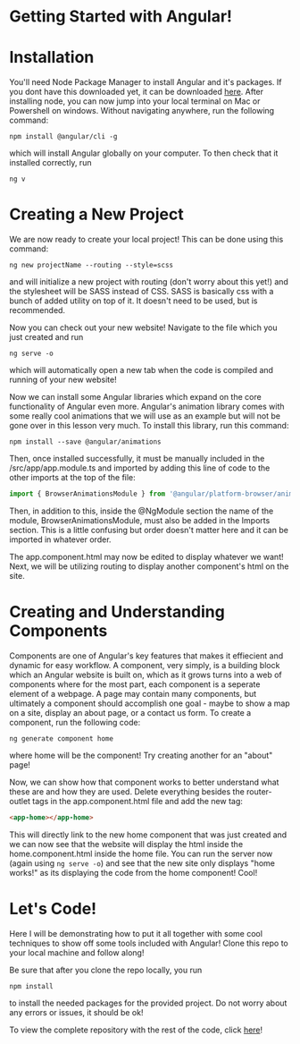 # Getting Started with Angular!

# Installation
You'll need Node Package Manager to install Angular and it's packages. If you dont have this downloaded yet, it can be downloaded [here](https://nodejs.org/en/).
After installing node, you can now jump into your local terminal on Mac or Powershell on windows. Without navigating anywhere, run the following command:
```
npm install @angular/cli -g
```
which will install Angular globally on your computer. To then check that it installed correctly, run
```
ng v
```

# Creating a New Project
We are now ready to create your local project! This can be done using this command:
```
ng new projectName --routing --style=scss
```
and will initialize a new project with routing (don't worry about this yet!) and the stylesheet will be SASS instead of CSS. SASS is basically css with a bunch of added utility on top of it. It doesn't need to be used, but is recommended.

Now you can check out your new website! Navigate to the file which you just created and run
```
ng serve -o
``` 
which will automatically open a new tab when the code is compiled and running of your new website!

Now we can install some Angular libraries which expand on the core functionality of Angular even more. Angular's animation library comes with some really cool animations that we will use as an example but will not be gone over in this lesson very much. To install this library, run this command:
```
npm install --save @angular/animations
```
Then, once installed successfully, it must be manually included in the /src/app/app.module.ts and imported by adding this line of code to the other imports at the top of the file:
```javascript
import { BrowserAnimationsModule } from '@angular/platform-browser/animations';
```
Then, in addition to this, inside the @NgModule section the name of the module, BrowserAnimationsModule, must also be added in the Imports section. This is a little confusing but order doesn't matter here and it can be imported in whatever order.

The app.component.html may now be edited to display whatever we want! Next, we will be utilizing routing to display another component's html on the site.

# Creating and Understanding Components
Components are one of Angular's key features that makes it effiecient and dynamic for easy workflow. A component, very simply, is a building block which an Angular website is built on, which as it grows turns into a web of components where for the most part, each component is a seperate element of a webpage. A page may contain many components, but ultimately a component should accomplish one goal - maybe to show a map on a site, display an about page, or a contact us form.
To create a component, run the following code:
```
ng generate component home
```
where home will be the component! Try creating another for an "about" page!

Now, we can show how that component works to better understand what these are and how they are used. Delete everything besides the router-outlet tags in the app.component.html file and add the new tag:
```html
<app-home></app-home>
```
This will directly link to the new home component that was just created and we can now see that the website will display the html inside the home.component.html inside the home file. You can run the server now (again using ```ng serve -o```) and see that the new site only displays "home works!" as its displaying the code from the home component! Cool!

# Let's Code!
Here I will be demonstrating how to put it all together with some cool techniques to show off some tools included with Angular!
Clone this repo to your local machine and follow along!

Be sure that after you clone the repo locally, you run
```
npm install
```
to install the needed packages for the provided project. Do not worry about any errors or issues, it should be ok!

To view the complete repository with the rest of the code, click [here](https://github.com/alexpritt/angularLessonComplete)!
